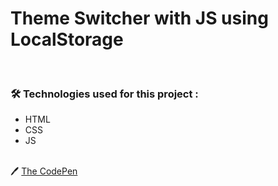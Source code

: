 # Theme Switcher with JS using LocalStorage
<br>
<h3>🛠 Technologies used for this project :</h3>
 <ul>
 	<li>HTML</li>
  <li>CSS</li>
  <li>JS</li>
 </ul>
<br>
🖊️ <a href="https://codepen.io/PHANGWilly/pen/qBJRNpQ">The CodePen</a>
